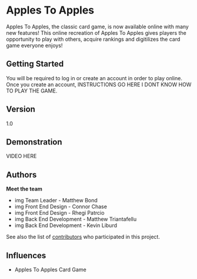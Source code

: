 # Apples To Apples

Apples To Apples, the classic card game, is now available online with many new features! This online recreation of Apples To Apples gives players the opportunity to play with others, acquire rankings and digitilizes the card game everyone enjoys!

## Getting Started

You will be required to log in or create an account in order to play online. Once you create an account, INSTRUCTIONS GO HERE I DONT KNOW HOW TO PLAY THE GAME.

## Version

1.0

## Demonstration

VIDEO HERE

## Authors

**Meet the team**

* img Team Leader - Matthew Bond
* img Front End Design - Connor Chase
* img Front End Design - Rhegi Patrcio
* img Back End Development - Matthew Triantafellu
* img Back End Development - Kevin Liburd

See also the list of [contributors](https://github.com/your/project/contributors) who participated in this project.

## Influences

* Apples To Apples Card Game